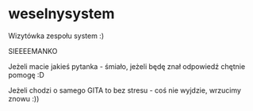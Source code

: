 # weselnysystem
Wizytówka zespołu system :)


SIEEEEMANKO

Jeżeli macie jakieś pytanka - śmiało, jeżeli będę znał odpowiedź chętnie pomogę :D

Jeżeli chodzi o samego GITA to bez stresu - coś nie wyjdzie, wrzucimy znowu :))
